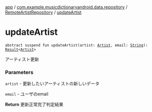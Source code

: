 [app](../../index.md) / [com.example.musicdictionaryandroid.data.repository](../index.md) / [RemoteArtistRepository](index.md) / [updateArtist](./update-artist.md)

# updateArtist

`abstract suspend fun updateArtist(artist: `[`Artist`](../../com.example.musicdictionaryandroid.domain.model.entity/-artist/index.md)`, email: `[`String`](https://kotlinlang.org/api/latest/jvm/stdlib/kotlin/-string/index.html)`): `[`Result`](../../com.example.musicdictionaryandroid.domain.model.value/-result/index.md)`<`[`Artist`](../../com.example.musicdictionaryandroid.domain.model.entity/-artist/index.md)`>`

アーティスト更新

### Parameters

`artist` - 更新したいアーティストの新しいデータ

`email` - ユーザのemail

**Return**
更新正常完了判定結果

